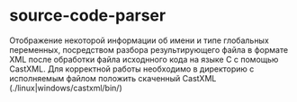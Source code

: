 # source-code-parser
Отображение некоторой информации об имени и типе глобальных переменных, посредством разбора результирующего файла в формате XML после обработки файла исходнного кода на языке C с помощью CastXML. Для корректной работы необходимо в директорию с исполняемым файлом положить скаченный CastXML (./linux|windows/castxml/bin/)
